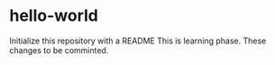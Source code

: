 # hello-world
Initialize this repository with a README
This is learning phase. These changes to be comminted.
